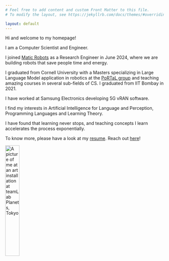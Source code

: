 ```yaml
---
# Feel free to add content and custom Front Matter to this file.
# To modify the layout, see https://jekyllrb.com/docs/themes/#overriding-theme-defaults

layout: default
---
```


Hi and welcome to my homepage!

I am a Computer Scientist and Engineer.

I joined <a href="https://maticrobots.com/" target="_blank">Matic Robots</a> as a Research Engineer in June 2024, where we are building robots that save people time and energy.

I graduated from Cornell University with a Masters specializing in Large Language Model application in robotics at the <a href="https://portal-cornell.github.io/" target="_blank">PoRTaL group</a> and teaching amazing courses in several sub-fields of CS. I graduated from IIT Bombay in 2021.

I have worked at Samsung Electronics developing 5G vRAN software.
 
I find my interests in Artificial Intelligence for Language and Perception, Programming Languages and Learning Theory.

I have found that learning never stops, and teaching concepts I learn accelerates the process exponentially.

To know more, please have a look at my <a href="{{site.baseurl}}/resume.pdf">resume</a>. Reach out <a href="mailto:yash.sharma200999@gmail.com">here</a>!


<img width="30%" border-radius="50%" src="{{site.baseurl}}/assets/me.jpg" alt="A picture of me at an art installation at teamLab Planets, Tokyo">
